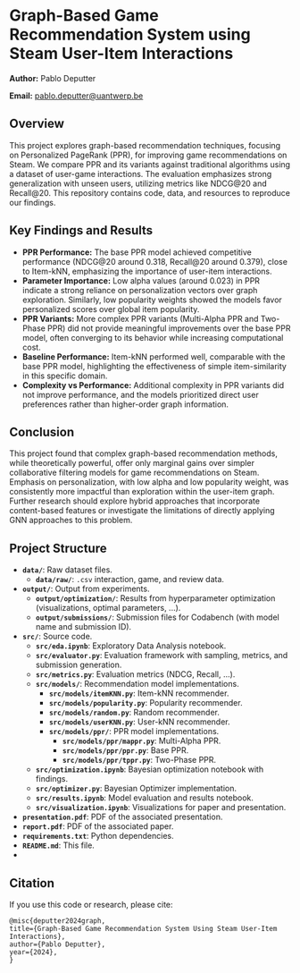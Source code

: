 # Graph-Based Game Recommendation System using Steam User-Item Interactions

**Author:** Pablo Deputter

**Email:** pablo.deputter@uantwerp.be

## Overview

This project explores graph-based recommendation techniques, focusing on Personalized PageRank (PPR), for improving game recommendations on Steam. We compare PPR and its variants against traditional algorithms using a dataset of user-game interactions. The evaluation emphasizes strong generalization with unseen users, utilizing metrics like NDCG@20 and Recall@20. This repository contains code, data, and resources to reproduce our findings.

## Key Findings and Results
*   **PPR Performance:** The base PPR model achieved competitive performance (NDCG@20 around 0.318, Recall@20 around 0.379), close to Item-kNN, emphasizing the importance of user-item interactions.
*   **Parameter Importance:** Low alpha values (around 0.023) in PPR indicate a strong reliance on personalization vectors over graph exploration. Similarly, low popularity weights showed the models favor personalized scores over global item popularity.
*   **PPR Variants:** More complex PPR variants (Multi-Alpha PPR and Two-Phase PPR) did not provide meaningful improvements over the base PPR model, often converging to its behavior while increasing computational cost.
*   **Baseline Performance:** Item-kNN performed well, comparable with the base PPR model, highlighting the effectiveness of simple item-similarity in this specific domain.
*   **Complexity vs Performance:** Additional complexity in PPR variants did not improve performance, and the models prioritized direct user preferences rather than higher-order graph information.

## Conclusion
This project found that complex graph-based recommendation methods, while theoretically powerful, offer only marginal gains over simpler collaborative filtering models for game recommendations on Steam.  Emphasis on personalization, with low alpha and low popularity weight, was consistently more impactful than exploration within the user-item graph.  Further research should explore hybrid approaches that incorporate content-based features or investigate the limitations of directly applying GNN approaches to this problem.


## Project Structure

*   **`data/`**: Raw dataset files.
    *   **`data/raw/`**: `.csv` interaction, game, and review data.
*   **`output/`**: Output from experiments.
    *   **`output/optimization/`**: Results from hyperparameter optimization (visualizations, optimal parameters, ...).
    *   **`output/submissions/`**: Submission files for Codabench (with model name and submission ID).
*   **`src/`**: Source code.
    *   **`src/eda.ipynb`**: Exploratory Data Analysis notebook.
    *   **`src/evaluator.py`**: Evaluation framework with sampling, metrics, and submission generation.
    *   **`src/metrics.py`**: Evaluation metrics (NDCG, Recall, ...).
    *   **`src/models/`**: Recommendation model implementations.
        *   **`src/models/itemKNN.py`**: Item-kNN recommender.
        *   **`src/models/popularity.py`**: Popularity recommender.
        *   **`src/models/random.py`**: Random recommender.
        *    **`src/models/userKNN.py`**: User-kNN recommender.
        *   **`src/models/ppr/`**: PPR model implementations.
            *   **`src/models/ppr/mappr.py`**: Multi-Alpha PPR.
            *   **`src/models/ppr/ppr.py`**: Base PPR.
            *   **`src/models/ppr/tppr.py`**: Two-Phase PPR.
    *   **`src/optimization.ipynb`**: Bayesian optimization notebook with findings.
    *   **`src/optimizer.py`**: Bayesian Optimizer implementation.
    *   **`src/results.ipynb`**: Model evaluation and results notebook.
    *   **`src/visualization.ipynb`**: Visualizations for paper and presentation.
*    **`presentation.pdf`**: PDF of the associated presentation.
*    **`report.pdf`**: PDF of the associated paper.
*   **`requirements.txt`**: Python dependencies.
*   **`README.md`**: This file.
*   

## Citation
If you use this code or research, please cite:
```
@misc{deputter2024graph,
title={Graph-Based Game Recommendation System Using Steam User-Item Interactions},
author={Pablo Deputter},
year={2024},
}
```